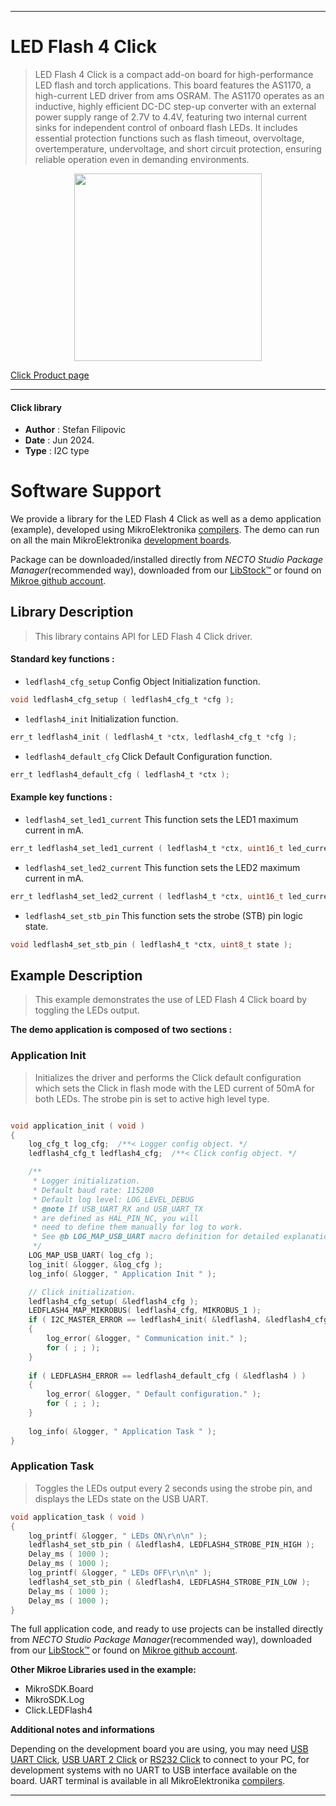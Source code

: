 
---
# LED Flash 4 Click

> LED Flash 4 Click is a compact add-on board for high-performance LED flash and torch applications. This board features the AS1170, a high-current LED driver from ams OSRAM. The AS1170 operates as an inductive, highly efficient DC-DC step-up converter with an external power supply range of 2.7V to 4.4V, featuring two internal current sinks for independent control of onboard flash LEDs. It includes essential protection functions such as flash timeout, overvoltage, overtemperature, undervoltage, and short circuit protection, ensuring reliable operation even in demanding environments.

<p align="center">
  <img src="https://download.mikroe.com/images/click_for_ide/ledflash4_click.png" height=300px>
</p>

[Click Product page](https://www.mikroe.com/led-flash-4-click)

---


#### Click library

- **Author**        : Stefan Filipovic
- **Date**          : Jun 2024.
- **Type**          : I2C type


# Software Support

We provide a library for the LED Flash 4 Click
as well as a demo application (example), developed using MikroElektronika
[compilers](https://www.mikroe.com/necto-studio).
The demo can run on all the main MikroElektronika [development boards](https://www.mikroe.com/development-boards).

Package can be downloaded/installed directly from *NECTO Studio Package Manager*(recommended way), downloaded from our [LibStock&trade;](https://libstock.mikroe.com) or found on [Mikroe github account](https://github.com/MikroElektronika/mikrosdk_click_v2/tree/master/clicks).

## Library Description

> This library contains API for LED Flash 4 Click driver.

#### Standard key functions :

- `ledflash4_cfg_setup` Config Object Initialization function.
```c
void ledflash4_cfg_setup ( ledflash4_cfg_t *cfg );
```

- `ledflash4_init` Initialization function.
```c
err_t ledflash4_init ( ledflash4_t *ctx, ledflash4_cfg_t *cfg );
```

- `ledflash4_default_cfg` Click Default Configuration function.
```c
err_t ledflash4_default_cfg ( ledflash4_t *ctx );
```

#### Example key functions :

- `ledflash4_set_led1_current` This function sets the LED1 maximum current in mA.
```c
err_t ledflash4_set_led1_current ( ledflash4_t *ctx, uint16_t led_current );
```

- `ledflash4_set_led2_current` This function sets the LED2 maximum current in mA.
```c
err_t ledflash4_set_led2_current ( ledflash4_t *ctx, uint16_t led_current );
```

- `ledflash4_set_stb_pin` This function sets the strobe (STB) pin logic state.
```c
void ledflash4_set_stb_pin ( ledflash4_t *ctx, uint8_t state );
```

## Example Description

> This example demonstrates the use of LED Flash 4 Click board by toggling the LEDs output.

**The demo application is composed of two sections :**

### Application Init

> Initializes the driver and performs the Click default configuration which sets
the Click in flash mode with the LED current of 50mA for both LEDs. The strobe pin is set to active high level type.

```c

void application_init ( void )
{
    log_cfg_t log_cfg;  /**< Logger config object. */
    ledflash4_cfg_t ledflash4_cfg;  /**< Click config object. */

    /** 
     * Logger initialization.
     * Default baud rate: 115200
     * Default log level: LOG_LEVEL_DEBUG
     * @note If USB_UART_RX and USB_UART_TX 
     * are defined as HAL_PIN_NC, you will 
     * need to define them manually for log to work. 
     * See @b LOG_MAP_USB_UART macro definition for detailed explanation.
     */
    LOG_MAP_USB_UART( log_cfg );
    log_init( &logger, &log_cfg );
    log_info( &logger, " Application Init " );

    // Click initialization.
    ledflash4_cfg_setup( &ledflash4_cfg );
    LEDFLASH4_MAP_MIKROBUS( ledflash4_cfg, MIKROBUS_1 );
    if ( I2C_MASTER_ERROR == ledflash4_init( &ledflash4, &ledflash4_cfg ) ) 
    {
        log_error( &logger, " Communication init." );
        for ( ; ; );
    }
    
    if ( LEDFLASH4_ERROR == ledflash4_default_cfg ( &ledflash4 ) )
    {
        log_error( &logger, " Default configuration." );
        for ( ; ; );
    }
    
    log_info( &logger, " Application Task " );
}

```

### Application Task

> Toggles the LEDs output every 2 seconds using the strobe pin, and displays the LEDs state on the USB UART.

```c
void application_task ( void )
{
    log_printf( &logger, " LEDs ON\r\n\n" );
    ledflash4_set_stb_pin ( &ledflash4, LEDFLASH4_STROBE_PIN_HIGH );
    Delay_ms ( 1000 );
    Delay_ms ( 1000 );
    log_printf( &logger, " LEDs OFF\r\n\n" );
    ledflash4_set_stb_pin ( &ledflash4, LEDFLASH4_STROBE_PIN_LOW );
    Delay_ms ( 1000 );
    Delay_ms ( 1000 );
}
```

The full application code, and ready to use projects can be installed directly from *NECTO Studio Package Manager*(recommended way), downloaded from our [LibStock&trade;](https://libstock.mikroe.com) or found on [Mikroe github account](https://github.com/MikroElektronika/mikrosdk_click_v2/tree/master/clicks).

**Other Mikroe Libraries used in the example:**

- MikroSDK.Board
- MikroSDK.Log
- Click.LEDFlash4

**Additional notes and informations**

Depending on the development board you are using, you may need
[USB UART Click](https://www.mikroe.com/usb-uart-click),
[USB UART 2 Click](https://www.mikroe.com/usb-uart-2-click) or
[RS232 Click](https://www.mikroe.com/rs232-click) to connect to your PC, for
development systems with no UART to USB interface available on the board. UART
terminal is available in all MikroElektronika
[compilers](https://shop.mikroe.com/compilers).

---
